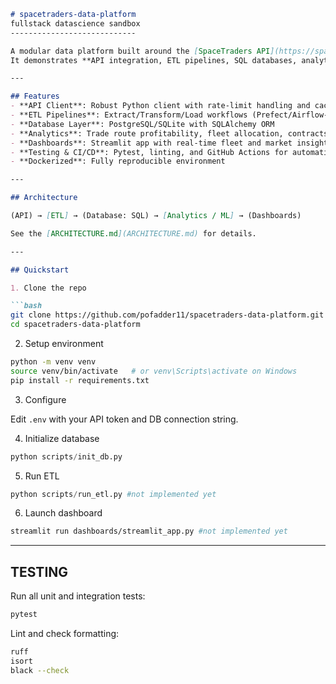 ````markdown
# spacetraders-data-platform
fullstack datascience sandbox
----------------------------

A modular data platform built around the [SpaceTraders API](https://spacetraders.io/), designed as a learning project for data engineering and data science.  
It demonstrates **API integration, ETL pipelines, SQL databases, analytics, visualization, and testing** — all with production-style structure (to serve as a learning environment for ).

---

## Features
- **API Client**: Robust Python client with rate-limit handling and caching
- **ETL Pipelines**: Extract/Transform/Load workflows (Prefect/Airflow-ready)
- **Database Layer**: PostgreSQL/SQLite with SQLAlchemy ORM
- **Analytics**: Trade route profitability, fleet allocation, contracts
- **Dashboards**: Streamlit app with real-time fleet and market insights
- **Testing & CI/CD**: Pytest, linting, and GitHub Actions for automation
- **Dockerized**: Fully reproducible environment

---

## Architecture

(API) → [ETL] → (Database: SQL) → [Analytics / ML] → (Dashboards)

See the [ARCHITECTURE.md](ARCHITECTURE.md) for details.

---

## Quickstart

1. Clone the repo

```bash
git clone https://github.com/pofadder11/spacetraders-data-platform.git
cd spacetraders-data-platform
````

2. Setup environment

```bash
python -m venv venv
source venv/bin/activate   # or venv\Scripts\activate on Windows
pip install -r requirements.txt
```

3. Configure

Edit `.env` with your API token and DB connection string.

4. Initialize database

```python
python scripts/init_db.py
```

5. Run ETL

```python
python scripts/run_etl.py #not implemented yet
```

6. Launch dashboard

```bash
streamlit run dashboards/streamlit_app.py #not implemented yet
```

---

## TESTING

Run all unit and integration tests:

```bash
pytest
```

Lint and check formatting:

```bash
ruff
isort
black --check
```

```
```
